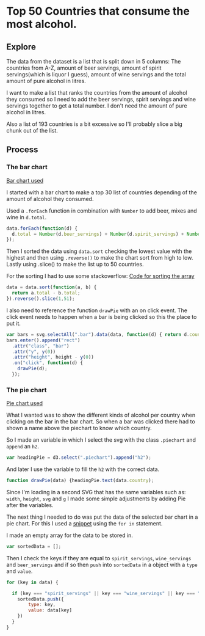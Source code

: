 # Top 50 Countries that consume the most alcohol.

## Explore

The data from the dataset is a list that is split down in 5 columns: The countries from A-Z, amount of beer servings, amount of spirit servings(which is liquor I guess), amount of wine servings and the total amount of pure alcohol in litres.

I want to make a list that ranks the countries from the amount of alcohol they consumed so I need to add the beer servings, spirit servings and wine servings together to get a total number. I don't need the amount of pure alcohol in litres.

Also a list of 193 countries is a bit excessive so I'll probably slice a big chunk out of the list.

## Process


### The bar chart

[Bar chart used ](https://bl.ocks.org/d3noob/bdf28027e0ce70bd132edc64f1dd7ea4)


I started with a bar chart to make a top 30 list of countries depending of the amount of alcohol they consumed.

Used a `.forEach` function in combination with `Number` to add beer, mixes and wine in `d.total`.

```js
data.forEach(function(d) {
  d.total = Number(d.beer_servings) + Number(d.spirit_servings) + Number(d.wine_servings);
});


```
Then I sorted the data using `data.sort` checking the lowest value with the highest and then using `.reverse()` to make the chart sort from high to low. Lastly using .slice() to make the list up to 50 countries.

For the sorting I had to use some stackoverflow: [Code for sorting the array](https://stackoverflow.com/questions/979256/sorting-an-array-of-javascript-objects
)

```js
data = data.sort(function(a, b) {
  return a.total - b.total;
}).reverse().slice(1,51);
```

I also need to reference the function `drawPie` with an on click event. The click event needs to happen when a bar is being clicked so this the place to put it.

```js
var bars = svg.selectAll(".bar").data(data, function(d) { return d.country; })
bars.enter().append("rect")
  .attr("class", "bar")
  .attr("y", y(0))
  .attr("height", height - y(0))
  .on("click", function(d) {
    drawPie(d);
  });
```


### The pie chart

[Pie chart used](https://bl.ocks.org/santi698/f3685ca8a1a7f5be1967f39f367437c0)

What I wanted was to show the different kinds of alcohol per country when clicking on the bar in the bar chart. So when a bar was clicked there had to shown a name above the piechart to know which country.

So I made an variable in which I select the svg with the class `.piechart` and `append` an `h2`.

```js
var headingPie = d3.select(".piechart").append("h2");

```

And later I use the variable to fill the `h2` with the correct data.

```js
function drawPie(data) {headingPie.text(data.country);

```

Since I'm loading in a second SVG that has the same variables such as: `width`, `height`, `svg` and `g` I made some simple adjustments by adding Pie after the variables.



The next thing I needed to do was put the data of the selected bar chart in a pie chart. For this I used a [snippet](https://developer.mozilla.org/en-US/docs/Web/JavaScript/Reference/Statements/for...in) using the `for in` statement.

I made an empty array for the data to be stored in.

```js
var sortedData = [];
```

Then I check the keys if they are equal to `spirit_servings`, `wine_servings` and `beer_servings` and if so then `push` into `sortedData` in a object with a `type` and `value`.

```js
for (key in data) {

  if (key === "spirit_servings" || key === "wine_servings" || key === "beer_servings") {
    sortedData.push({
        type: key,
        value: data[key]
    })
  }
}
```
